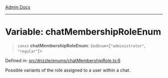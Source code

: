 [Admin Docs](/)

***

# Variable: chatMembershipRoleEnum

> `const` **chatMembershipRoleEnum**: `ZodEnum`\<\[`"administrator"`, `"regular"`\]\>

Defined in: [src/drizzle/enums/chatMembershipRole.ts:6](https://github.com/PalisadoesFoundation/talawa-api/blob/37e2d6abe1cabaa02f97a3c6c418b81e8fcb5a13/src/drizzle/enums/chatMembershipRole.ts#L6)

Possible variants of the role assigned to a user within a chat.
